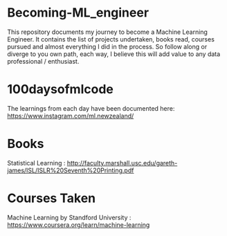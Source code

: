 # Becoming-ML_engineer
This repository documents my journey to become a Machine Learning Engineer. It contains the list of projects undertaken, books read, courses pursued and almost everything I did in the process. So follow along or diverge to you own path, each way, I believe this will add value to any data professional / enthusiast.

# 100daysofmlcode
The learnings from each day have been documented here: https://www.instagram.com/ml.newzealand/

# Books
Statistical Learning : http://faculty.marshall.usc.edu/gareth-james/ISL/ISLR%20Seventh%20Printing.pdf

# Courses Taken
Machine Learning by Standford University : https://www.coursera.org/learn/machine-learning
